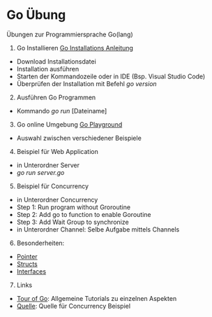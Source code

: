 # Go Übung
Übungen zur Programmiersprache Go(lang)

1. Go Installieren
[Go Installations Anleitung](https://golang.org/doc/install)
- Download Installationsdatei
- Installation ausführen
- Starten der Kommandozeile oder in IDE (Bsp. Visual Studio Code)
- Überprüfen der Installation mit Befehl *go version*

2. Ausführen Go Programmen
- Kommando *go run* [Dateiname]

3. Go online Umgebung
[Go Playground](https://play.golang.org/)
- Auswahl zwischen verschiedener Beispiele

4. Beispiel für Web Application
- in Unterordner Server
- *go run server.go*

5. Beispiel für Concurrency
- in Unterordner Concurrency 
- Step 1: Run program without Groroutine
- Step 2: Add go to function to enable Goroutine
- Step 3: Add Wait Group to synchronize
- in Unterordner Channel: Selbe Aufgabe mittels Channels

6. Besonderheiten:
- [Pointer](https://tour.golang.org/moretypes/1)
- [Structs](https://tour.golang.org/moretypes/2)
- [Interfaces](https://gobyexample.com/interfaces)

7. Links
- [Tour of Go](https://tour.golang.org/list): Allgemeine Tutorials zu einzelnen Aspekten
- [Quelle](https://medium.com/wesionary-team/practical-example-of-concurrency-on-golang-fc4609ea8ed1): Quelle für Concurrency Beispiel